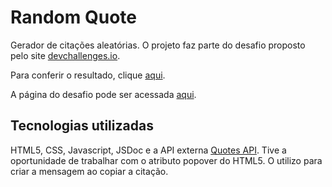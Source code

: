 # Random Quote

Gerador de citações aleatórias. O projeto faz parte do desafio proposto pelo site [devchallenges.io](https://devchallenges.io).

Para conferir o resultado, clique [aqui](https://random-quote-cyan.vercel.app/).

A página do desafio pode ser acessada [aqui](https://devchallenges.io/challenge/38).

## Tecnologias utilizadas

HTML5, CSS, Javascript, JSDoc e a API externa [Quotes API](https://api-ninjas.com/api/quotes). Tive a oportunidade de trabalhar com o atributo popover do HTML5. O utilizo para criar a mensagem ao copiar a citação.